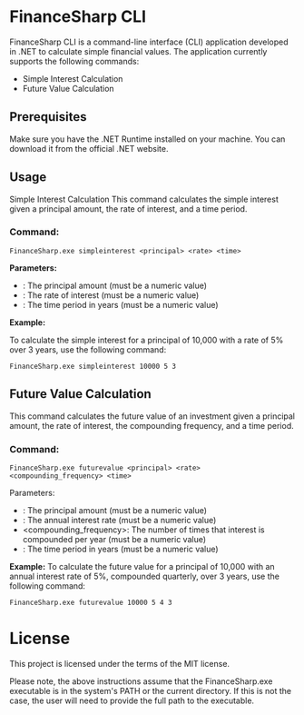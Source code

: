 # FinanceSharp CLI
FinanceSharp CLI is a command-line interface (CLI) application developed in .NET to calculate simple financial values. The application currently supports the following commands:

- Simple Interest Calculation
- Future Value Calculation

## Prerequisites
Make sure you have the .NET Runtime installed on your machine. You can download it from the official .NET website.

## Usage
Simple Interest Calculation
This command calculates the simple interest given a principal amount, the rate of interest, and a time period.

### Command:
```shell
FinanceSharp.exe simpleinterest <principal> <rate> <time>
```
**Parameters:**

- <principal>: The principal amount (must be a numeric value)
- <rate>: The rate of interest (must be a numeric value)
- <time>: The time period in years (must be a numeric value)

**Example:**

To calculate the simple interest for a principal of 10,000 with a rate of 5% over 3 years, use the following command:
```shell
FinanceSharp.exe simpleinterest 10000 5 3
```
## Future Value Calculation
This command calculates the future value of an investment given a principal amount, the rate of interest, the compounding frequency, and a time period.

### Command:
```shell
FinanceSharp.exe futurevalue <principal> <rate> <compounding_frequency> <time>
```
Parameters:

- <principal>: The principal amount (must be a numeric value)
- <rate>: The annual interest rate (must be a numeric value)
- <compounding_frequency>: The number of times that interest is compounded per year (must be a numeric value)
- <time>: The time period in years (must be a numeric value)

**Example:**
To calculate the future value for a principal of 10,000 with an annual interest rate of 5%, compounded quarterly, over 3 years, use the following command:
```shell
FinanceSharp.exe futurevalue 10000 5 4 3
```
# License
This project is licensed under the terms of the MIT license.

Please note, the above instructions assume that the FinanceSharp.exe executable is in the system's PATH or the current directory. If this is not the case, the user will need to provide the full path to the executable.


